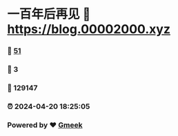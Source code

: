 # 一百年后再见 :link: https://blog.00002000.xyz 
### :page_facing_up: [51](https://blog.00002000.xyz/tag.html) 
### :speech_balloon: 3 
### :hibiscus: 129147 
### :alarm_clock: 2024-04-20 18:25:05 
### Powered by :heart: [Gmeek](https://github.com/Meekdai/Gmeek)
